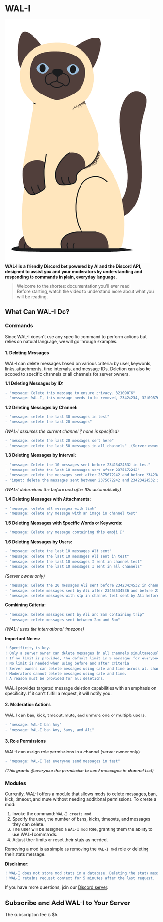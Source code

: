 # WAL-I
![WAL-I](https://github.com/abeidabdou/WAL-I/blob/fd2be38b24b161884e3adb205112836f950f624d/DrawKit%20Vector%20Illustration%20Animal%20%26%20Pets%20(21).png)
**WAL-I is a friendly Discord bot powered by AI and the Discord API, designed to assist you and your moderators by understanding and responding to commands in plain, everyday language.**

> Welcome to the shortest documentation you'll ever read!  
> Before starting, watch the video to understand more about what you will be reading.

## What Can WAL-I Do?

### Commands

Since WAL-I doesn't use any specific command to perform actions but relies on natural language, we will go through examples.

#### 1. Deleting Messages

WAL-I can delete messages based on various criteria: by user, keywords, links, attachments, time intervals, and message IDs. Deletion can also be scoped to specific channels or all channels for server owners.

**1.1 Deleting Messages by ID:**

```diff
- "message: Delete this message to ensure privacy. 32109876"
- "message: WAL-I, this message needs to be removed, 23424234, 32109876, user doesn't respect the rules"
```

**1.2 Deleting Messages by Channel:**

```diff
- "message: delete the last 30 messages in test"
- "message: delete the last 20 messages"
```
_(WAL-I assumes the current channel if none is specified)_

```diff
- "message: delete the last 20 messages sent here"
- "message: delete the last 50 messages in all channels" _(Server owner only)_
```

**1.3 Deleting Messages by Interval:**

```diff
- "message: Delete the 10 messages sent before 23423424532 in test"
- "message: delete the last 10 messages sent after 2375672242"
- "message: delete the messages sent after 2375672242 and before 23423424532 in channel test"
- "input: delete the messages sent between 2375672242 and 23423424532 in channel test"
```
_(WAL-I determines the before and after IDs automatically)_

**1.4 Deleting Messages with Attachments:**

```diff
- "message: delete all messages with link"
- "message: delete any message with an image in channel test"
```

**1.5 Deleting Messages with Specific Words or Keywords:**

```diff
- "message: Delete any message containing this emoji 🫡"
```

**1.6 Deleting Messages by Users:**

```diff
- "message: delete the last 10 messages Ali sent"
- "message: delete the last 10 messages Ali sent in test"
- "message: delete the last 10 messages I sent in channel test"
- "message: delete the last 10 messages I sent in all channels"
```
_(Server owner only)_

```diff
- "message: Delete the 20 messages Ali sent before 23423424532 in channel test"
- "message: delete messages sent by Ali after 23453534536 and before 23423424532"
- "message: delete messages with stp in channel test sent by Ali before this message 23453534536"
```

**Combining Criteria:**

```diff
- "message: Delete messages sent by Ali and Sam containing trip"
- "message: delete messages sent between 2am and 5pm"
```
_(WAL-I uses the international timezone)_

**Important Notes:**

```diff
! Specificity is key.
! Only a server owner can delete messages in all channels simultaneously.
! If no limit is provided, the default limit is 5 messages for everyone else and none for server owners.
! No limit is needed when using before and after criteria.
! Server owners can delete messages using date and time across all channels.
! Moderators cannot delete messages using date and time.
! A reason must be provided for all deletions.
```

WAL-I provides targeted message deletion capabilities with an emphasis on specificity. If it can't fulfill a request, it will notify you.

#### 2. Moderation Actions

WAL-I can ban, kick, timeout, mute, and unmute one or multiple users.

```diff
- "message: WAL-I ban Amy"
- "message: WAL-I ban Amy, Samy, and Ali"
```

#### 3. Role Permissions

WAL-I can assign role permissions in a channel (server owner only).

```diff
- "message: WAL-I let everyone send messages in test"
```
_(This grants @everyone the permission to send messages in channel test)_

### Modules

Currently, WAL-I offers a module that allows mods to delete messages, ban, kick, timeout, and mute without needing additional permissions. To create a mod:

1. Invoke the command: `WAL-I create mod`.
2. Specify the user, the number of bans, kicks, timeouts, and messages they can delete.
3. The user will be assigned a `WAL-I mod` role, granting them the ability to use WAL-I commands.
4. Adjust their limits or reset their stats as needed.

Removing a mod is as simple as removing the `WAL-I mod` role or deleting their stats message.

**Disclaimer:**

```diff
! WAL-I does not store mod stats in a database. Deleting the stats message will permanently remove the data.
! WAL-I retains request context for 5 minutes after the last request.
```

If you have more questions, join our [Discord server](#).

## Subscribe and Add WAL-I to Your Server

The subscription fee is $5.
